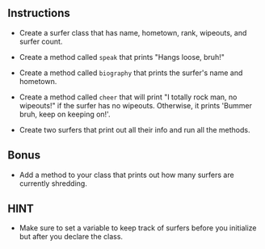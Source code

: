 ## Instructions

* Create a surfer class that has name, hometown, rank, wipeouts, and surfer count.

* Create a method called `speak` that prints "Hangs loose, bruh!"

* Create a method called `biography` that prints the surfer's name and hometown.

* Create a method called `cheer` that will print "I totally rock man, no wipeouts!" if the surfer has no wipeouts. Otherwise, it prints 'Bummer bruh, keep on keeping on!'.

* Create two surfers that print out all their info and run all the methods.

## Bonus

* Add a method to your class that prints out how many surfers are currently shredding.

## HINT

* Make sure to set a variable to keep track of surfers before you initialize but after you declare the class.
